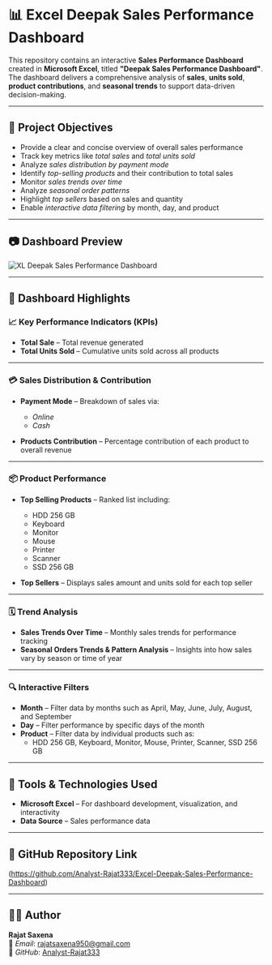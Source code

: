 # 📊 Excel Deepak Sales Performance Dashboard

This repository contains an interactive **Sales Performance Dashboard** created in **Microsoft Excel**, titled **"Deepak Sales Performance Dashboard"**. The dashboard delivers a comprehensive analysis of **sales**, **units sold**, **product contributions**, and **seasonal trends** to support data-driven decision-making.

---

## 🎯 Project Objectives

- Provide a clear and concise overview of overall sales performance  
- Track key metrics like *total sales* and *total units sold*  
- Analyze *sales distribution by payment mode*  
- Identify *top-selling products* and their contribution to total sales  
- Monitor *sales trends over time*  
- Analyze *seasonal order patterns*  
- Highlight *top sellers* based on sales and quantity  
- Enable *interactive data filtering* by month, day, and product  

---

## 📷 Dashboard Preview

![XL Deepak Sales Performance Dashboard](https://github.com/user-attachments/assets/96fb0d9a-5cd0-479d-8795-e8c8180082c3)

---

## 🧩 Dashboard Highlights

### 📈 Key Performance Indicators (KPIs)

- **Total Sale** – Total revenue generated  
- **Total Units Sold** – Cumulative units sold across all products  

---

### 💳 Sales Distribution & Contribution

- **Payment Mode** – Breakdown of sales via:
  - *Online*
  - *Cash*

- **Products Contribution** – Percentage contribution of each product to overall revenue

---

### 📦 Product Performance

- **Top Selling Products** – Ranked list including:
  - HDD 256 GB  
  - Keyboard  
  - Monitor  
  - Mouse  
  - Printer  
  - Scanner  
  - SSD 256 GB  

- **Top Sellers** – Displays sales amount and units sold for each top seller

---

### 🗓️ Trend Analysis

- **Sales Trends Over Time** – Monthly sales trends for performance tracking  
- **Seasonal Orders Trends & Pattern Analysis** – Insights into how sales vary by season or time of year  

---

### 🔍 Interactive Filters

- **Month** – Filter data by months such as April, May, June, July, August, and September  
- **Day** – Filter performance by specific days of the month  
- **Product** – Filter data by individual products such as:
  - HDD 256 GB, Keyboard, Monitor, Mouse, Printer, Scanner, SSD 256 GB  

---

## 🧰 Tools & Technologies Used

- **Microsoft Excel** – For dashboard development, visualization, and interactivity  
- **Data Source** – Sales performance data 

---

## 🔗 GitHub Repository Link

(https://github.com/Analyst-Rajat333/Excel-Deepak-Sales-Performance-Dashboard)  

---

## 👨‍💻 Author

**Rajat Saxena**  
📧 *Email*: [rajatsaxena950@gmail.com](mailto:rajatsaxena950@gmail.com)  
🔗 *GitHub*: [Analyst-Rajat333](https://github.com/Analyst-Rajat333)
